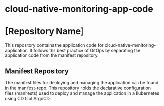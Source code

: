 # cloud-native-monitoring-app-code


# [Repository Name]

This repository contains the application code for cloud-native-monitoring-application. 
It follows the best practice of GitOps by separating the application code from the manifest repository.

## Manifest Repository

The manifest files for deploying and managing the application can be found in the [manifest-repo](https://github.com/Anup-Narkhede/manifest-repo). 
This repository holds the declarative configuration files (manifests) used to deploy and manage the application in a Kubernetes using CD tool ArgoCD.



